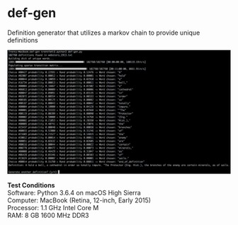 # def-gen
Definition generator that utilizes a markov chain to provide unique definitions

![alt text](screenshot.png)

**Test Conditions**<br />
Software: Python 3.6.4 on macOS High Sierra<br />
Computer: MacBook (Retina, 12-inch, Early 2015)<br />
Processor: 1.1 GHz Intel Core M<br />
RAM: 8 GB 1600 MHz DDR3<br />
